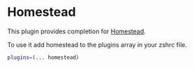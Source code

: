 # Homestead

This plugin provides completion for [Homestead](https://laravel.com/docs/5.7/homestead).

To use it add homestead to the plugins array in your zshrc file.

```bash
plugins=(... homestead)
```
